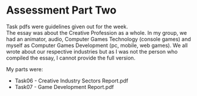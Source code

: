 # Assessment Part Two

Task pdfs were guidelines given out for the week.\
The essay was about the Creative Profession as a whole. In my group, we had an animator, audio, Computer Games Technology (console games) and myself as Computer Games Development (pc, mobile, web games). We all wrote about our respective industries but as I was not the person who compiled the essay, I cannot provide the full version.

My parts were:
- Task06 - Creative Industry Sectors Report.pdf
- Task07 - Game Development Report.pdf